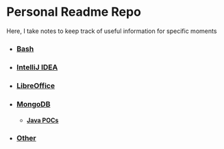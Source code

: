 # Personal Readme Repo

Here, I take notes to keep track of useful information for specific moments

- ### [Bash](./Bash/)
- ### [IntelliJ IDEA](./Intellij/)
- ### [LibreOffice](./LibreOffice/)
- ### [MongoDB](./MongoDB/)
  - #### [Java POCs](./MongoDB/springboot-mongo-demo/src/test/java/ipostu/mongo/demo)
- ### [Other](./other/)